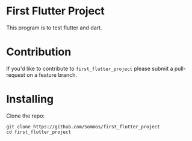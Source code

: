 # First Flutter Project

This program is to test flutter and dart.

# Contribution 

If you'd like to contribute to `first_flutter_project` please submit a pull-request on a feature branch.

# Installing

Clone the repo:

    git clone https://github.com/Sommos/first_flutter_project
    cd first_flutter_project